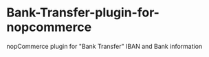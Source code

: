 # Bank-Transfer-plugin-for-nopcommerce
nopCommerce plugin for "Bank Transfer" IBAN and Bank information
